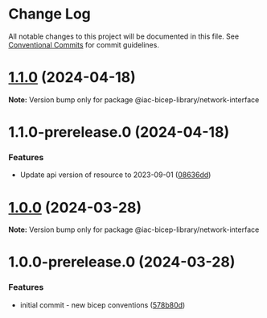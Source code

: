 # Change Log

All notable changes to this project will be documented in this file.
See [Conventional Commits](https://conventionalcommits.org) for commit guidelines.

# [1.1.0](https://github.com/dexmach-internal/iac-bicep-library/compare/@iac-bicep-library/network-interface@1.1.0-prerelease.0...@iac-bicep-library/network-interface@1.1.0) (2024-04-18)

**Note:** Version bump only for package @iac-bicep-library/network-interface





# 1.1.0-prerelease.0 (2024-04-18)


### Features

* Update api version of resource to 2023-09-01 ([08636dd](https://github.com/dexmach-internal/iac-bicep-library/commit/08636dd1404e46a0e48e5681e6d0e96e0f35869d))





# [1.0.0](https://github.com/dexmach-internal/iac-bicep-library/compare/@iac-bicep-library/network-interface@1.0.0-prerelease.0...@iac-bicep-library/network-interface@1.0.0) (2024-03-28)

**Note:** Version bump only for package @iac-bicep-library/network-interface





# 1.0.0-prerelease.0 (2024-03-28)


### Features

* initial commit - new bicep conventions ([578b80d](https://github.com/dexmach-internal/iac-bicep-library/commit/578b80d1e8051907866daeb623b8f020b24f2a2d))
